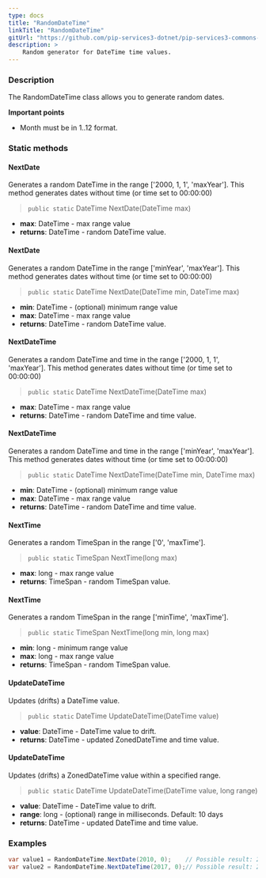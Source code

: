 ```yaml
---
type: docs
title: "RandomDateTime"
linkTitle: "RandomDateTime"
gitUrl: "https://github.com/pip-services3-dotnet/pip-services3-commons-dotnet"
description: >
    Random generator for DateTime time values.
---
```


### Description

The RandomDateTime class allows you to generate random dates.

**Important points**

- Month must be in 1..12 format.

### Static methods

#### NextDate
Generates a random DateTime in the range ['2000, 1, 1', 'maxYear']. 
This method generates dates without time (or time set to 00:00:00)

> `public static` DateTime NextDate(DateTime max)

- **max**: DateTime  - max range value
- **returns**: DateTime  - random DateTime value.

#### NextDate
Generates a random DateTime in the range ['minYear', 'maxYear']. 
This method generates dates without time (or time set to 00:00:00)

> `public static` DateTime  NextDate(DateTime min, DateTime max)

- **min**: DateTime  - (optional) minimum range value
- **max**: DateTime  - max range value
- **returns**: DateTime  - random DateTime value.

#### NextDateTime
Generates a random DateTime and time in the range ['2000, 1, 1', 'maxYear']. 
This method generates dates without time (or time set to 00:00:00)

> `public static` DateTime NextDateTime(DateTime max)

- **max**: DateTime - max range value
- **returns**: DateTime - random DateTime and time value.

#### NextDateTime
Generates a random DateTime and time in the range ['minYear', 'maxYear']. 
This method generates dates without time (or time set to 00:00:00)

> `public static` DateTime NextDateTime(DateTime min, DateTime max)

- **min**: DateTime - (optional) minimum range value
- **max**: DateTime - max range value
- **returns**: DateTime - random DateTime and time value.


#### NextTime
Generates a random TimeSpan in the range ['0', 'maxTime']. 

> `public static` TimeSpan NextTime(long max)

- **max**: long - max range value
- **returns**: TimeSpan - random TimeSpan value.


#### NextTime
Generates a random TimeSpan in the range ['minTime', 'maxTime']. 

> `public static` TimeSpan NextTime(long min, long max)

- **min**: long - minimum range value
- **max**: long - max range value
- **returns**: TimeSpan - random TimeSpan value.


#### UpdateDateTime
Updates (drifts) a DateTime value.

> `public static` DateTime UpdateDateTime(DateTime value)

- **value**: DateTime - DateTime value to drift.
- **returns**: DateTime - updated ZonedDateTime and time value.


#### UpdateDateTime
Updates (drifts) a ZonedDateTime value within a specified range.

> `public static` DateTime UpdateDateTime(DateTime value, long range)

- **value**: DateTime - DateTime value to drift.
- **range**: long  - (optional) range in milliseconds. Default: 10 days
- **returns**: DateTime - updated DateTime and time value.

### Examples

```cs
var value1 = RandomDateTime.NextDate(2010, 0);    // Possible result: 2008-01-03
var value2 = RandomDateTime.NextDateTime(2017, 0);// Possible result: 20017-03-11 11:20:32

```
